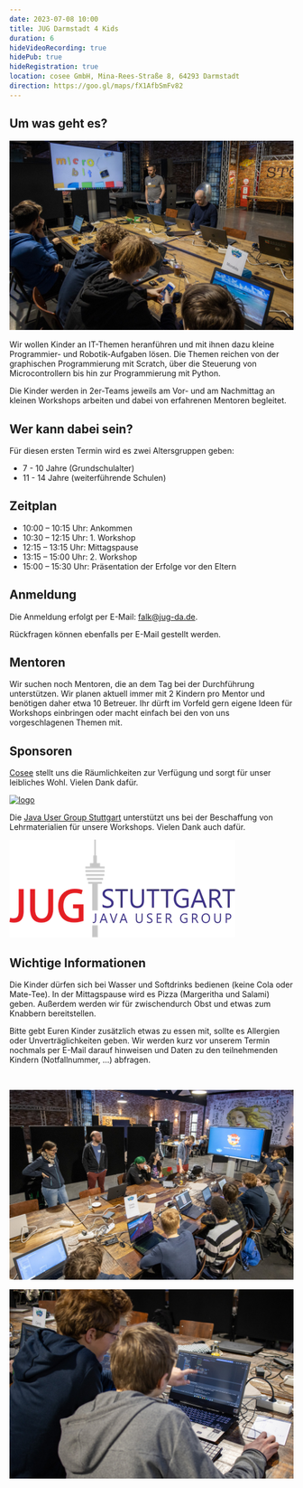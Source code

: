 ```yaml
---
date: 2023-07-08 10:00
title: JUG Darmstadt 4 Kids
duration: 6
hideVideoRecording: true
hidePub: true
hideRegistration: true
location: cosee GmbH, Mina-Rees-Straße 8, 64293 Darmstadt
direction: https://goo.gl/maps/fX1AfbSmFv82
---
```


## Um was geht es?

![Kinder bei einem IT 4 Kids Workshop](/images/4kids1.jpg)

Wir wollen Kinder an IT-Themen heranführen und mit ihnen dazu kleine Programmier- und Robotik-Aufgaben lösen. Die Themen reichen von der graphischen Programmierung mit Scratch, über die Steuerung von Microcontrollern bis hin zur Programmierung mit Python.

Die Kinder werden in 2er-Teams jeweils am Vor- und am Nachmittag an kleinen Workshops arbeiten und dabei von erfahrenen Mentoren begleitet. 

## Wer kann dabei sein?

Für diesen ersten Termin wird es zwei Altersgruppen geben: 
* 7 - 10 Jahre (Grundschulalter) 
* 11 - 14 Jahre (weiterführende Schulen)

## Zeitplan

* 10:00 – 10:15 Uhr: Ankommen  
* 10:30 – 12:15 Uhr: 1. Workshop  
* 12:15 – 13:15 Uhr: Mittagspause  
* 13:15 – 15:00 Uhr: 2. Workshop  
* 15:00 – 15:30 Uhr: Präsentation der Erfolge vor den Eltern  

## Anmeldung

Die Anmeldung erfolgt per E-Mail: falk@jug-da.de.

Rückfragen können ebenfalls per E-Mail gestellt werden.

## Mentoren

Wir suchen noch Mentoren, die an dem Tag bei der Durchführung unterstützen. Wir planen aktuell immer mit 2 Kindern pro Mentor und benötigen daher etwa 10 Betreuer. Ihr dürft im Vorfeld gern eigene Ideen für Workshops einbringen oder macht einfach bei den von uns vorgeschlagenen Themen mit.

## Sponsoren

[Cosee](http://www.cosee.biz) stellt uns die Räumlichkeiten zur Verfügung und sorgt für unser leibliches Wohl. Vielen Dank dafür. 

[![logo](/images/sponsors/cosee.png)](http://www.cosee.biz)

Die [Java User Group Stuttgart](https://www.jugs.org/) unterstützt uns bei der Beschaffung von Lehrmaterialien für unsere Workshops. Vielen Dank auch dafür. 

[![logo](/images/sponsors/jugs.png)](https://www.jugs.org)

## Wichtige Informationen

Die Kinder dürfen sich bei Wasser und Softdrinks bedienen (keine Cola oder Mate-Tee). In der Mittagspause wird es Pizza (Margeritha und Salami) geben. Außerdem werden wir für zwischendurch Obst und etwas zum Knabbern bereitstellen. 

Bitte gebt Euren Kinder zusätzlich etwas zu essen mit, sollte es Allergien oder Unverträglichkeiten geben. Wir werden kurz vor unserem Termin nochmals per E-Mail darauf hinweisen und Daten zu den teilnehmenden Kindern (Notfallnummer, ...) abfragen.

<br/>

![Kinder bei einem IT 4 Kids Workshop](/images/4kids2.jpg)

![Kinder bei einem IT 4 Kids Workshop](/images/4kids3.jpg)
